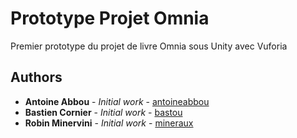 # Prototype Projet Omnia

Premier prototype du projet de livre Omnia sous Unity avec Vuforia

## Authors

* **Antoine Abbou** - *Initial work* - [antoineabbou](https://github.com/antoineabbou)
* **Bastien Cornier** - *Initial work* - [bastou](https://github.com/bastou)
* **Robin Minervini** - *Initial work* - [mineraux](https://github.com/mineraux)

